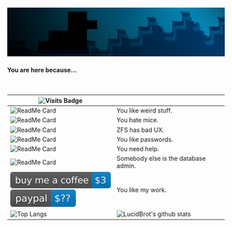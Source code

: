 ![image header banner](https://github.com/lucidBrot/lucidBrot/blob/master/blackbrot-nighttime-banner-small.jpg?raw=true)

#### You are here because...

![duck](https://raw.githubusercontent.com/lucidBrot/lucidBrot/26b35b6e216205cf667c39b0b1b507a5119434e4/animated.svg)

| ![Visits Badge](https://badges.pufler.dev/visits/lucidBrot/lucidBrot) |                                                              |
| ------------------------------------------------------------ | ------------------------------------------------------------ |
| ![ReadMe Card](https://github-readme-stats.vercel.app/api/pin/?username=lucidbrot&theme=algolia&repo=adventofcode) | You like weird stuff.                                        |
| ![ReadMe Card](https://github-readme-stats.vercel.app/api/pin/?username=lucidbrot&theme=algolia&repo=Brotkeys.js) | You hate mice.                                               |
| ![ReadMe Card](https://github-readme-stats.vercel.app/api/pin/?username=lucidbrot&theme=algolia&repo=znap) | ZFS has bad UX.                                              |
| ![ReadMe Card](https://github-readme-stats.vercel.app/api/pin/?username=lucidbrot&theme=algolia&repo=shiverbot) | You like passwords.                                          |
| ![ReadMe Card](https://github-readme-stats.vercel.app/api/pin/?username=lucidbrot&theme=algolia&repo=conrod-howto) | You need help.                                               |
| ![ReadMe Card](https://github-readme-stats.vercel.app/api/pin/?username=lucidbrot&theme=algolia&repo=cevi-versand) | Somebody else is the database admin.                         |
| [![buy me a coffee](https://raw.githubusercontent.com/lucidBrot/lucidBrot/26b35b6e216205cf667c39b0b1b507a5119434e4/badges/coffee.svg)](https://www.buymeacoffee.com/LucidBrot)<br />[![paypal](https://raw.githubusercontent.com/lucidBrot/lucidBrot/26b35b6e216205cf667c39b0b1b507a5119434e4/badges/paypal.svg)](https://www.paypal.me/EricMink/20CHF) | You like my work.                                            |
| ![Top Langs](https://github-readme-stats.vercel.app/api/top-langs/?username=lucidbrot&theme=algolia&layout=compact) | ![LucidBrot's github stats](https://github-readme-stats.vercel.app/api?username=lucidbrot&show_icons=true&theme=algolia&hide_title=false) |



